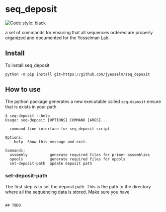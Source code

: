 # seq_deposit

[![Code style: black](https://img.shields.io/badge/code%20style-black-000000.svg)](https://github.com/psf/black)

a set of commands for ensuring that all sequences ordered are properly organized and documented for the Yesselman Lab.

## Install

To install seq_deposit

```shell
python -m pip install git+https://github.com/jyesselm/seq_deposit
```

## How to use
The python package generates a new executable called `seq-deposit` ensure that is exists in your path. 
```shell
$ seq-deposit --help
Usage: seq-deposit [OPTIONS] COMMAND [ARGS]...

  command line interface for seq_deposit script

Options:
  --help  Show this message and exit.

Commands:
  assembly          generate required files for primer assemblies
  opools            generate required files for opools
  set-deposit-path  update deposit path
```

### set-deposit-path
The first step is to set the deposit path. This is the path to the directory where all the sequencing data is stored. Make sure you have 
```shell

## TODO
